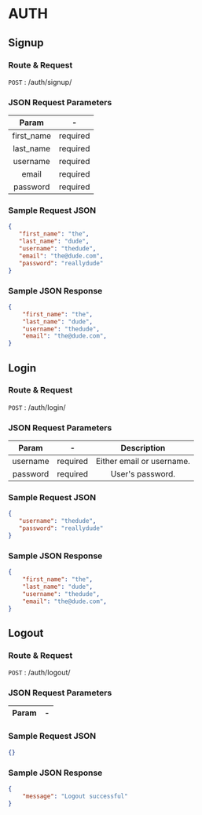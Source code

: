 # AUTH

## Signup

### Route & Request

``` POST ``` : /auth/signup/

### JSON Request Parameters

**Param**|**-**
:-----:|:-----:
first\_name|required
last\_name|required
username|required
email|required
password|required

### Sample Request JSON

``` JSON
{
   "first_name": "the",
   "last_name": "dude",
   "username": "thedude",
   "email": "the@dude.com",
   "password": "reallydude"
}
```

### Sample JSON Response

``` JSON
{
    "first_name": "the",
    "last_name": "dude",
    "username": "thedude",
    "email": "the@dude.com",
}
```

## Login

### Route & Request

``` POST ``` : /auth/login/

### JSON Request Parameters

**Param**|**-** |**Description**
:-----:|:-----: |:-----:
username|required| Either email or username.
password |required| User's password.

### Sample Request JSON

``` JSON
{
   "username": "thedude",
   "password": "reallydude"
}
```

### Sample JSON Response

``` JSON
{
    "first_name": "the",
    "last_name": "dude",
    "username": "thedude",
    "email": "the@dude.com",
}
```

## Logout

### Route & Request

``` POST ``` : /auth/logout/

### JSON Request Parameters

**Param**|**-**
:-----:|:-----:

### Sample Request JSON

``` JSON
{}
```

### Sample JSON Response

``` JSON
{
    "message": "Logout successful"
}
```
